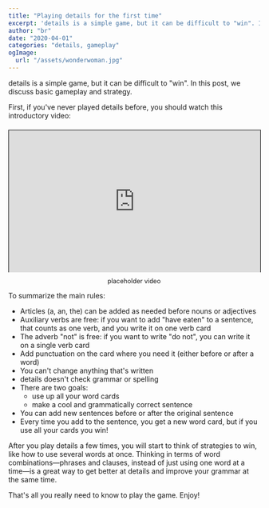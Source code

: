 ```yaml
---
title: "Playing details for the first time"
excerpt: 'details is a simple game, but it can be difficult to "win". In this post, we discuss basic gameplay and strategy.'
author: "br"
date: "2020-04-01"
categories: "details, gameplay"
ogImage:
  url: "/assets/wonderwoman.jpg"
---
```


details is a simple game, but it can be difficult to "win".
In this post, we discuss basic gameplay and strategy.

First, if you've never played details before, you should
watch this introductory video:

<figure style="position: relative; padding-bottom: 56.25%; margin: 20px 0px 40px 0px; display: flex; flex-flow: column;"> 
<iframe style="position: absolute; display: block; top: 0; left: 0; width: 100%; height: 100%; border: 1px solid black; box-shadow: 1px 1px 3px var(--headerbg);" width="560" height="315" src="https://www.youtube.com/embed/8qAy85pGBKs" frameBorder="0" allow="accelerometer; autoplay; encrypted-media; gyroscope; picture-in-picture" allowFullScreen></iframe>
<figcaption style="position: absolute; width: 100%; bottom: -27px; font-size: 90%; text-align: center;">placeholder video</figcaption>
</figure>

To summarize the main rules:

- Articles (a, an, the) can be added as needed before nouns or adjectives
- Auxiliary verbs are free: if you want to add "have eaten" to a sentence,
  that counts as one verb, and you write it on one verb card
- The adverb "not" is free: if you want to write "do not", you can write it
  on a single verb card
- Add punctuation on the card where you need it (either before or after a word)
- You can't change anything that's written
- details doesn't check grammar or spelling
- There are two goals:
  - use up all your word cards
  - make a cool and grammatically correct sentence
- You can add new sentences before or after the original sentence
- Every time you add to the sentence, you get a new word card, but if you use all your cards you win!

After you play details a few times, you will start to think of strategies to win, like how to use several words at once. Thinking in terms of word combinations—phrases and clauses, instead of just using one word at a time—is a great way to get better at details and improve your grammar at the same time.

That's all you really need to know to play the game. Enjoy!
